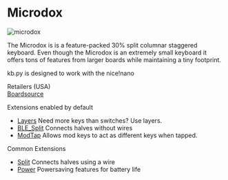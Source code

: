 # Microdox

![microdox](https://boardsource.imgix.net/337ae65a-d061-46a4-b119-9916b043c58f.jpg?raw=true)

The Microdox is is a feature-packed 30% split columnar staggered keyboard. Even though the Microdox is an extremely small keyboard it offers tons of features from larger boards while maintaining a tiny footprint.  

kb.py is designed to work with the nice!nano  

Retailers (USA)  
[Boardsource](https://boardsource.xyz/store/5f2e7e4a2902de7151494f92)  

Extensions enabled by default  
- [Layers](https://github.com/KMKfw/kmk_firmware/tree/master/docs/layers.md) Need more keys than switches? Use layers.
- [BLE_Split](https://github.com/KMKfw/kmk_firmware/tree/master/docs/split.md) Connects halves without wires
- [ModTap](https://github.com/KMKfw/kmk_firmware/tree/master/docs/modtap.md) Allows mod keys to act as different keys when tapped.

Common Extensions
- [Split](https://github.com/KMKfw/kmk_firmware/tree/master/docs/split.md) Connects halves using a wire
- [Power](https://github.com/KMKfw/kmk_firmware/tree/master/docs/power.md) Powersaving features for battery life
